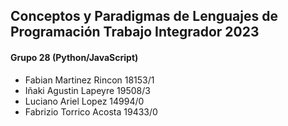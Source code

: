 ## Conceptos y Paradigmas de Lenguajes de Programación Trabajo Integrador 2023

#### Grupo 28 (Python/JavaScript)

- Fabian Martinez Rincon 18153/1
- Iñaki Agustin Lapeyre 19508/3
- Luciano Ariel Lopez 14994/0
- Fabrizio Torrico Acosta 19433/0